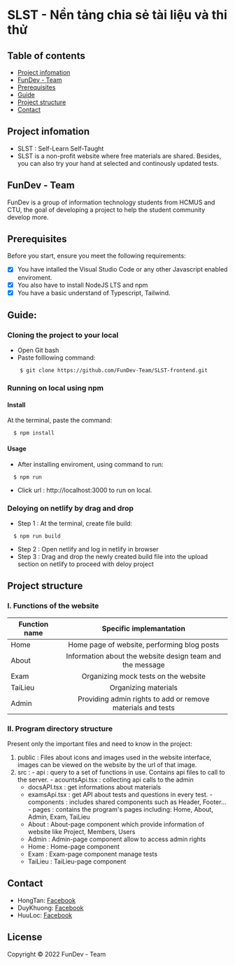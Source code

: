 # SLST - Nền tảng chia sẻ tài liệu và thi thử

## Table of contents
* [Project infomation](#project-infomation)
* [FunDev - Team](#funDev-Team)
* [Prerequisites](#prerequisites)
* [Guide](#guide)
* [Project structure](#project-structure)
* [Contact](#contact)

## Project infomation
 * SLST : Self-Learn Self-Taught
 * SLST is a non-profit website where free materials are shared. Besides, you can also try your hand at selected and continously updated tests.

## FunDev - Team
  FunDev is a group of information technology students from HCMUS and CTU, the goal of developing a project to help the student community develop more. 

## Prerequisites
Before you start, ensure you meet the following requirements:
  - [x] You have intalled the Visual Studio Code or any other Javascript enabled enviroment.
  - [x] You also have to install NodeJS LTS and npm
  - [x] You have a basic understand of Typescript, Tailwind.

## Guide:
### Cloning the project to your local
  - Open Git bash
  - Paste folllowing command:
```
    $ git clone https://github.com/FunDev-Team/SLST-frontend.git
```
  
### Running on local using npm
 #### Install
  At the terminal, paste the command:
```
  $ npm install
```
 #### Usage
   - After installing enviroment, using command to run:
```
  $ npm run 
```
   - Click url : http://localhost:3000 to run on local.
  
### Deloying on netlify by drag and drop
  - Step 1 : At the terminal, create file build:
``` 
  $ npm run build 
```
  - Step 2 : Open netlify and log in netlify in browser
  - Step 3 : Drag and drop the newly created build file into the upload section on netlify to proceed with deloy project

## Project structure
  ### I. Functions of the website
  | Function name | Specific implemantation |
  | ------------- | :-----------------------: |
  | Home | Home page of website, performing blog posts |
  | About | Information about the website design team and the message |
  | Exam | Organizing mock tests on the website |
  | TaiLieu | Organizing materials |
  | Admin | Providing admin rights to add or remove materials and tests |
    
  ### II. Program directory structure 
  Present only the important files and need to know in the project:
  1. public : Files about icons and images used in the website interface, images can be viewed on the website by the url of that image.
  2. src :
    - api : query to a set of functions in use. Contains api files to call to the server.
    - acountsApi.tsx : collecting api calls to the admin
      - docsAPI.tsx : get informations about materials
      - examsApi.tsx : get API about tests and questions in every test.
    - components : includes shared components such as Header, Footer...
    - pages : contains the program's pages including: Home, About, Admin, Exam, TaiLieu
      - About : About-page component which provide information of website like Project, Members, Users
      - Admin : Admin-page component allow to access admin rights
      - Home : Home-page component
      - Exam : Exam-page component manage tests
      - TaiLieu : TaiLieu-page component
          
## Contact
  - HongTan: [Facebook](https://www.facebook.com/hongtan1422002/)
  - DuyKhuong: [Facebook](https://www.facebook.com/profile.php?id=100014937931401)
  - HuuLoc: [Facebook](https://www.facebook.com/huynh.h.loc.92/)
  
## License
  Copyright © 2022 FunDev - Team
